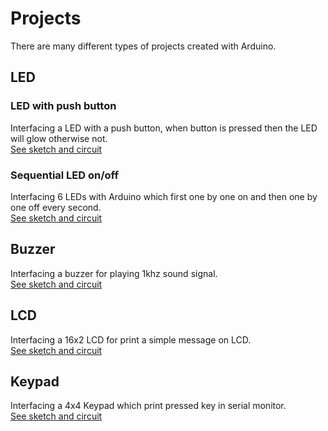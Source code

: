 # Projects
There are many different types of projects created with Arduino.

## LED
### LED with push button
Interfacing a LED with a push button, when button is pressed then the LED will glow otherwise not.<br>
[See sketch and circuit](led/led-with-push-btn.md)

### Sequential LED on/off
Interfacing 6 LEDs with Arduino which first one by one on and then one by one off every second.<br>
[See sketch and circuit](led/sequential-led-on-off.md)

## Buzzer
Interfacing a buzzer for playing 1khz sound signal.<br>
[See sketch and circuit](buzzer/buzzer.md)

## LCD
Interfacing a 16x2 LCD for print a simple message on LCD.<br>
[See sketch and circuit](lcd/lcd.md)

## Keypad
Interfacing a 4x4 Keypad which print pressed key in serial monitor. <br>
[See sketch and circuit](keypad/keypad.md)
